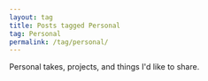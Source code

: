 ```yaml
---
layout: tag
title: Posts tagged Personal
tag: Personal
permalink: /tag/personal/
---
```


Personal takes, projects, and things I'd like to share.
